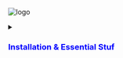 ![logo](https://soshace.com/wp-content/uploads/2021/01/879-png-3.png)


<details>
<summary><h3 style="color: blue;">Installation & Essential Stuf </h3></summary>

  
## Run 

 - Install Django  REST Framework

```bash
pip install djangorestframework
pip install markdown       # Markdown support for the browsable API.
pip install django-filter  # Filtering support
```

 - Create A new Project 

```bash
  django-admin startproject myproject
```

 - Create A new App

```bash
  django-admin startapp myApp
```

 - Migrations

```bash
 python3 manage.py makemigrations
```
 - Migrate

```bash
 python3 manage.py migrate
```

- Create Superuser 
```bash
  python3 manage.py createsuperuser
```
- Run Server
 ```bash
  python3 manage.py runserver
 ```


</details>
